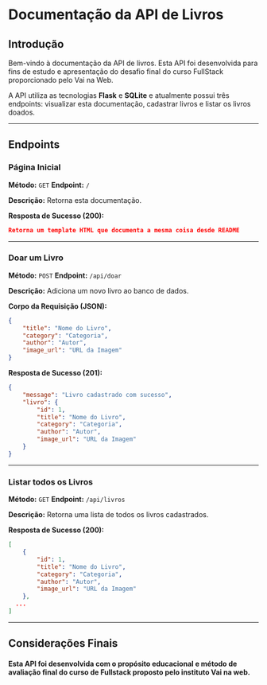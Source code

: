 # Documentação da API de Livros

## Introdução
Bem-vindo à documentação da API de livros. Esta API foi desenvolvida para fins de estudo e apresentação do desafio final do curso FullStack proporcionado pelo Vai na Web.

A API utiliza as tecnologias **Flask** e **SQLite** e atualmente possui três endpoints: visualizar esta documentação, cadastrar livros e listar os livros doados.

---

## Endpoints

### Página Inicial
**Método:** `GET`
**Endpoint:** `/`

**Descrição:** Retorna esta documentação.

**Resposta de Sucesso (200):**
```json
Retorna um template HTML que documenta a mesma coisa desde README
```

---

### Doar um Livro
**Método:** `POST`
**Endpoint:** `/api/doar`

**Descrição:** Adiciona um novo livro ao banco de dados.

**Corpo da Requisição (JSON):**
```json
{
    "title": "Nome do Livro",
    "category": "Categoria",
    "author": "Autor",
    "image_url": "URL da Imagem"
}
```

**Resposta de Sucesso (201):**
```json
{
    "message": "Livro cadastrado com sucesso",
    "livro": {
        "id": 1,
        "title": "Nome do Livro",
        "category": "Categoria",
        "author": "Autor",
        "image_url": "URL da Imagem"
    }
}
```

---

### Listar todos os Livros
**Método:** `GET`
**Endpoint:** `/api/livros`

**Descrição:** Retorna uma lista de todos os livros cadastrados.

**Resposta de Sucesso (200):**
```json
[
    {
        "id": 1,
        "title": "Nome do Livro",
        "category": "Categoria",
        "author": "Autor",
        "image_url": "URL da Imagem"
    },
  ...
]
```

---

## Considerações Finais
#### Esta API foi desenvolvida com o propósito educacional e método de avaliação final do curso de Fullstack proposto pelo instituto Vai na web. 